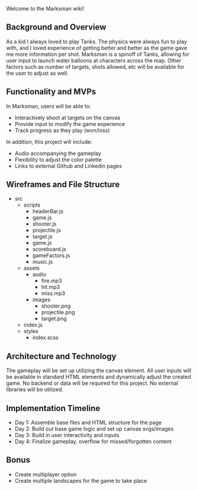 Welcome to the Marksman wiki!

## Background and Overview
As a kid I always loved to play Tanks. The physics were always fun to play with, and I loved experience of getting better and better as the game gave me more information per shot. Marksman is a spinoff of Tanks, allowing for user input to launch water balloons at characters across the map. Other factors such as number of targets, shots allowed, etc will be available for the user to adjust as well.

## Functionality and MVPs
In Marksman, users will be able to:
* Interactively shoot at targets on the canvas
* Provide input to modify the game experience
* Track progress as they play (won/loss)

In addition, this project will include: 
* Audio accompanying the gameplay
* Flexibility to adjust the color palette 
* Links to external Github and Linkedin pages

## Wireframes and File Structure

* src
    * scripts
         * headerBar.js
         * game.js
         * shooter.js
         * projectile.js
         * target.js
         * game.js
         * scoreboard.js
         * gameFactors.js
         * music.js
    * assets
         * audio
              * fire.mp3
              * hit.mp3
              * miss.mp3
         * images
              * shooter.png
              * projectile.png
              * target.png
   * index.js
   * styles  
       * index.scss


## Architecture and Technology
The gameplay will be set up utilizing the canvas element. All user inputs will be available in standard HTML elements and dynamically adjust the created game. No backend or data will be required for this project. No external libraries will be utilized.

## Implementation Timeline
* Day 1: Assemble base files and HTML structure for the page
* Day 2: Build out base game logic and set up canvas svgs/images
* Day 3: Build in user interactivity and inputs
* Day 4: Finalize gameplay, overflow for missed/forgotten content

## Bonus
* Create multiplayer option
* Create multiple landscapes for the game to take place